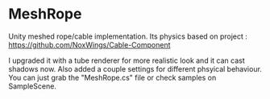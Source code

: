 # MeshRope

Unity meshed rope/cable implementation. Its physics based on project : https://github.com/NoxWings/Cable-Component

I upgraded it with a tube renderer for more realistic look and it can cast shadows now. Also added a couple settings for different phsyical behaviour. You can just grab the "MeshRope.cs" file or check samples on SampleScene.
